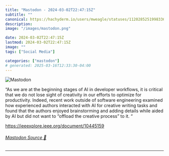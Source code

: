 ```yaml
---
title: "Mastodon - 2024-03-02T22:47:15Z"
subtitle: ""
canonical: https://hachyderm.io/users/mweagle/statuses/112028525199833684
description:
image: "/images/mastodon.png"

date: 2024-03-02T22:47:15Z
lastmod: 2024-03-02T22:47:15Z
image: ""
tags: ["Social Media"]

categories: ["mastodon"]
# generated: 2025-03-16T12:33:30-04:00
---
```

![Mastodon](/images/mastodon.png)

<p>“As we are at the beginning stages of AI in developer workflows, it is critical that we do not lose sight of creativity in our efforts to optimize for productivity. Indeed, recent work outside of software engineering examined how experienced authors interacted with AI for creative writing tasks and found that the authors enjoyed brainstorming and adding details while aided by AI but did not want to “offload the creative process” to it. “</p><p><a href="https://ieeexplore.ieee.org/document/10445159" target="_blank" rel="nofollow noopener noreferrer" translate="no"><span class="invisible">https://</span><span class="ellipsis">ieeexplore.ieee.org/document/1</span><span class="invisible">0445159</span></a></p>


###### [Mastodon Source 🐘](https://hachyderm.io/@mweagle/112028525199833684)

___
